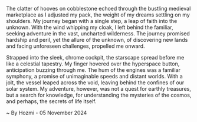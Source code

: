 
The clatter of hooves on cobblestone echoed through the bustling medieval marketplace as I adjusted my pack, the weight of my dreams settling on my shoulders. My journey began with a single step, a leap of faith into the unknown. With the wind whipping my cloak, I left behind the familiar, seeking adventure in the vast, uncharted wilderness. The journey promised hardship and peril, yet the allure of the unknown, of discovering new lands and facing unforeseen challenges, propelled me onward.

Strapped into the sleek, chrome cockpit, the starscape spread before me like a celestial tapestry. My finger hovered over the hyperspace button, anticipation buzzing through me. The hum of the engines was a familiar symphony, a promise of unimaginable speeds and distant worlds. With a jolt, the vessel leaped across the void, leaving behind the confines of our solar system. My adventure, however, was not a quest for earthly treasures, but a search for knowledge, for understanding the mysteries of the cosmos, and perhaps, the secrets of life itself. 

~ By Hozmi - 05 November 2024

